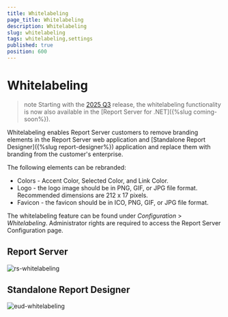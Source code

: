 ```yaml
---
title: Whitelabeling
page_title: Whitelabeling
description: Whitelabeling
slug: whitelabeling
tags: whitelabeling,settings
published: true
position: 600
---
```


# Whitelabeling

>note Starting with the [2025 Q3](https://www.telerik.com/support/whats-new/report-server/release-history/progress-telerik-report-server-2025-q3-11-2-25-813) release, the whitelabeling functionality is now also available in the [Report Server for .NET]({%slug coming-soon%}).

Whitelabeling enables Report Server customers to remove branding elements in the Report Server web application and [Standalone Report Designer]({%slug report-designer%}) application and replace them with branding from the customer's enterprise.

The following elements can be rebranded:

* Colors - Accent Color, Selected Color, and Link Color.
* Logo - the logo image should be in PNG, GIF, or JPG file format. Recommended dimensions are 212 x 17 pixels.
* Favicon - the favicon should be in ICO, PNG, GIF, or JPG file format.

The whitelabeling feature can be found under _Configuration_ > _Whitelabeling_. Administrator rights are required to access the Report Server Configuration page.

## Report Server ##
![rs-whitelabeling](../../images/report-server-images/whitelabeling/report-server-whitelabeling.png)

## Standalone Report Designer ##
![eud-whitelabeling](../../images/report-server-images/whitelabeling/designer-whitelabeling.png)
